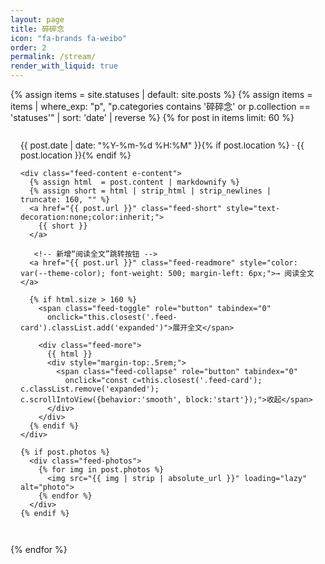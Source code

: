 ```yaml
---
layout: page
title: 碎碎念
icon: "fa-brands fa-weibo"
order: 2
permalink: /stream/
render_with_liquid: true
---
```


<style>
.feed {
  max-width: 860px;
  margin: 0 auto;
}
.feed-card {
  border: 1px solid var(--blockquote-border-color);
  background: var(--card-bg);
  border-radius: 12px;
  padding: 14px 16px;
  margin: 14px 0;
  box-shadow: var(--card-shadow);
  transition: background 0.2s ease;
}
.feed-card:hover { background: var(--btn-bg-hover); }
.feed-time {
  font-size: .85rem;
  color: var(--text-muted-color);
  display: inline-flex;
  align-items: center;
  gap: .35rem;
}
.feed-content { margin-top: .35rem; line-height: 1.75; }

.feed-photos {
  display: grid;
  grid-template-columns: repeat(auto-fit, minmax(100px, 1fr));
  gap: 6px;
  margin-top: .5rem;
}
.feed-photos img {
  width: 100%;
  aspect-ratio: 1/1;
  object-fit: cover;
  border-radius: 8px;
}

.feed-more { display: none; }
.feed-card.expanded .feed-more {
  display: block;
  max-height: 600px;
  overflow-y: auto;
}
.feed-card.expanded .feed-short { display: none; }
.feed-card.expanded .feed-toggle { display: none; }
.feed-card:not(.expanded) .feed-collapse { display: none; }

/* —— 基础按钮可读性提升 —— */
.feed-toggle,
.feed-collapse {
  display: inline-flex;
  align-items: center;
  gap: .35rem;
  margin-top: 8px;
  padding: 6px 12px;
  border-radius: 8px;
  font-size: .9rem;
  line-height: 1.6;
  cursor: pointer;
  user-select: none;
  border: 1px solid transparent;
  box-shadow: 0 1px 0 rgba(0,0,0,.04);
  transition: background .2s ease, border-color .2s ease, transform .1s ease, box-shadow .2s ease;
}
.feed-toggle:hover,
.feed-collapse:hover { transform: translateY(-1px); }

/* 键盘无障碍 */
.feed-toggle:focus-visible,
.feed-collapse:focus-visible {
  outline: 2px solid #2563eb;
  outline-offset: 3px;
  border-radius: 10px;
}

/* 小箭头图标 */
.feed-toggle::after { content: "⌄"; font-size: .95em; }
.feed-collapse::after { content: "⌃"; font-size: .95em; }

/* —— 深色模式（沿用主题主色） —— */
@media (prefers-color-scheme: dark) {
  .feed-toggle   { background: var(--theme-color); color: #fff; border-color: rgba(255,255,255,.15); }
  .feed-toggle:hover { background: var(--btn-bg-hover); }
  .feed-collapse { background: var(--text-muted-color); color: #fff; border-color: rgba(255,255,255,.15); }
}

/* —— 浅色模式（显著提亮与描边） —— */
@media (prefers-color-scheme: light) {
  /* 展开：蓝色主按钮 */
  .feed-toggle {
    background: #2563eb;          /* 强对比纯色 */
    color: #fff;
    border-color: #1d4ed8;
    box-shadow: 0 2px 6px rgba(37,99,235,.18);
  }
  .feed-toggle:hover { background: #1d4ed8; border-color: #1e40af; }

  /* 收起：中性灰按钮 */
  .feed-collapse {
    background: #334155;
    color: #fff;
    border-color: #1f2937;
    box-shadow: 0 2px 6px rgba(51,65,85,.18);
  }
  .feed-collapse:hover { background: #1f2937; border-color: #111827; }
}

/* 若你的主题不跟随系统，而是用 data-mode 切换，可再加这两组选择器覆盖： */
html[data-mode="light"] .feed-toggle  { background:#2563eb; color:#fff; border-color:#1d4ed8; box-shadow:0 2px 6px rgba(37,99,235,.18); }
html[data-mode="light"] .feed-toggle:hover { background:#1d4ed8; border-color:#1e40af; }
html[data-mode="light"] .feed-collapse { background:#334155; color:#fff; border-color:#1f2937; box-shadow:0 2px 6px rgba(51,65,85,.18); }
html[data-mode="light"] .feed-collapse:hover { background:#1f2937; border-color:#111827; }
</style>

<div class="feed">
{% assign items = site.statuses | default: site.posts %}
{% assign items = items | where_exp: "p", "p.categories contains '碎碎念' or p.collection == 'statuses'" | sort: 'date' | reverse %}
{% for post in items limit: 60 %}
  <article class="feed-card h-entry">
    <div class="feed-time">
      {{ post.date | date: "%Y-%m-%d %H:%M" }}{% if post.location %} · {{ post.location }}{% endif %}
    </div>

    <div class="feed-content e-content">
      {% assign html  = post.content | markdownify %}
      {% assign short = html | strip_html | strip_newlines | truncate: 160, "" %}
      <a href="{{ post.url }}" class="feed-short" style="text-decoration:none;color:inherit;">
        {{ short }}
      </a>

       <!-- 新增“阅读全文”跳转按钮 -->
      <a href="{{ post.url }}" class="feed-readmore" style="color: var(--theme-color); font-weight: 500; margin-left: 6px;">→ 阅读全文</a>

      {% if html.size > 160 %}
        <span class="feed-toggle" role="button" tabindex="0"
          onclick="this.closest('.feed-card').classList.add('expanded')">展开全文</span>

        <div class="feed-more">
          {{ html }}
          <div style="margin-top:.5rem;">
            <span class="feed-collapse" role="button" tabindex="0"
              onclick="const c=this.closest('.feed-card'); c.classList.remove('expanded'); c.scrollIntoView({behavior:'smooth', block:'start'});">收起</span>
          </div>
        </div>
      {% endif %}
    </div>

    {% if post.photos %}
      <div class="feed-photos">
        {% for img in post.photos %}
          <img src="{{ img | strip | absolute_url }}" loading="lazy" alt="photo">
        {% endfor %}
      </div>
    {% endif %}
  </article>
{% endfor %}
</div>
